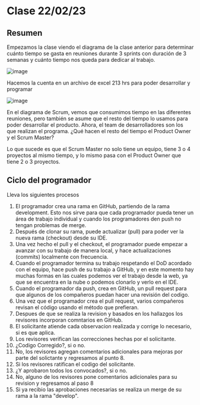 # Clase 22/02/23 #
## Resumen ##

Empezamos la clase viendo el diagrama de la clase anterior para determinar cuánto tiempo se gasta en reuniones durante 3 sprints con duración de 3 semanas y cuánto tiempo nos queda para dedicar al trabajo.

![image](https://user-images.githubusercontent.com/123017277/220811274-6db9a67d-7ad1-4d35-b794-a0681b3b8892.png)

Hacemos la cuenta en un archivo de excel 213 hrs para poder desarrollar y programar

![image](https://user-images.githubusercontent.com/123017277/220813408-9618deaf-1765-4791-b053-974a8a84c923.png)

En el diagrama de Scrum, vemos que consumimos tiempo en las diferentes reuniones, pero también se asume que el resto del tiempo lo usamos para poder desarrollar el producto. Ahora, el team de desarrolladores son los que realizan el programa. ¿Qué hacen el resto del tiempo el Product Owner y el Scrum Master?

Lo que sucede es que el Scrum Master no solo tiene un equipo, tiene 3 o 4 proyectos al mismo tiempo, y lo mismo pasa con el Product Owner que tiene 2 o 3 proyectos.

## Ciclo del programador ##

Lleva los siguientes procesos

1. El programador crea una rama en GitHub, partiendo de la rama development. Esto nos sirve para que cada programador pueda tener un área de trabajo individual y          cuando los programadores den push no tengan problemas de merge.
2. Después de clonar su rama, puede actualizar (pull) para poder ver la nueva rama (checkout) desde su IDE.
3. Una vez hecho el pull y el checkout, el programador puede empezar a avanzar con su trabajo de manera local, y hace actualizaciones (commits) localmente con              frecuencia.
4. Cuando el programador termina su trabajo respetando el DoD acordado con el equipo, hace push de su trabajo a GitHub, y en este momento hay muchas formas en las 
   cuales podemos ver el trabajo desde la web, ya que se encuentra en la nube o podemos clonarlo y verlo en el IDE.
5. Cuando el programador da push, crea en GitHub, un pull request para que algunos de los compañeros puedan hacer una revisión del codigo.
6. Una vez que el programador crea el pull request, varios compañeros revisan el código usando el método que prefieran.
7. Despues de que se realiza la revision y basados en los hallazgos los revisores incorporan comntarios en GitHub.
8. El solicitante atiende cada observacion realizada y corrige lo necesario, si es que aplica.
9. Los revisores verifican las correcciones hechas por el solicitante.
10. ¿Codigo Corregido?, si o no.
11. No, los revisores agregan comentarios adicionales para mejoras por parte del solictante y regresamos al punto 8.
12. Si los revisores ratifican el codigo del solicitante.
13. ¿Y aprobaron todos los convocados?, si o no.
14. No, alguno de los revisores pone comentarios adicionales para su revision y regresamos al paso 8
15. Si ya recibio las aprobaciones necesarias se realiza un merge de su rama a la rama "develop".
 







